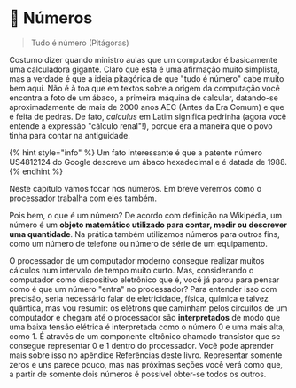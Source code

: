 # 🔢 Números

> Tudo é número \(Pitágoras\)

Costumo dizer quando ministro aulas que um computador é basicamente uma calculadora gigante. Claro que esta é uma afirmação muito simplista, mas a verdade é que a ideia pitagórica de que "tudo é número" cabe muito bem aqui. Não é à toa que em textos sobre a origem da computação você encontra a foto de um ábaco, a primeira máquina de calcular, datando-se aproximadamente de mais de 2000 anos AEC \(Antes da Era Comum\) e que é feita de pedras. De fato, _calculus_ em Latim significa pedrinha \(agora você entende a expressão "cálculo renal"!\), porque era a maneira que o povo tinha para contar na antiguidade.

{% hint style="info" %}
Um fato interessante é que a patente número US4812124 do Google descreve um ábaco hexadecimal e é datada de 1988.
{% endhint %}

Neste capítulo vamos focar nos números. Em breve veremos como o processador trabalha com eles também.

Pois bem, o que é um número? De acordo com definição na Wikipédia, um número é um **objeto matemático utilizado para contar, medir ou descrever uma quantidade**. Na prática também utilizamos números para outros fins, como um número de telefone ou número de série de um equipamento.

O processador de um computador moderno consegue realizar muitos cálculos num intervalo de tempo muito curto. Mas, considerando o computador como dispositivo eletrônico que é, você já parou para pensar como é que um número "entra" no processador? Para entender isso com precisão, seria necessário falar de eletricidade, física, química e talvez quântica, mas vou resumir: os elétrons que caminham pelos circuitos de um computador e chegam até o processador são **interpretados** de modo que uma baixa tensão elétrica é interpretada como o número 0 e uma mais alta, como 1. É através de um componente eltrônico chamado transístor que se consegue representar 0 e 1 dentro do processador. Você pode aprender mais sobre isso no apêndice Referências deste livro. Representar somente zeros e uns parece pouco, mas nas próximas seções você verá como que, a partir de somente dois números é possível obter-se todos os outros.

